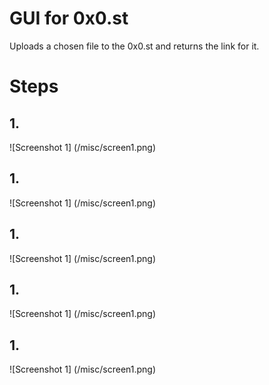 # GUI for 0x0.st

Uploads a chosen file to the 0x0.st and returns the link for it.

# Steps

## 1.
![Screenshot 1]
(/misc/screen1.png)

## 1.
![Screenshot 1]
(/misc/screen1.png)

## 1.
![Screenshot 1]
(/misc/screen1.png)

## 1.
![Screenshot 1]
(/misc/screen1.png)

## 1.
![Screenshot 1]
(/misc/screen1.png)